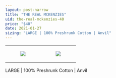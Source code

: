 ```yaml
---
layout: post-narrow
title: "THE REAL MCKENZIES"
uid: the-real-mckenzies-40
price: "$40"
date: 2021-01-27
sizing: "LARGE | 100% Preshrunk Cotton | Anvil"
---
```




<table style="width:100%;"><tr><td style="vertical-align:top;">
      <figure class="tmblr-full" data-orig-height="2048" data-orig-width="1365" data-orig-src="https://concertshirts.netlify.app/shirts/0169/0169-01.jpg"><img src="https://64.media.tumblr.com/a0a90dd1e643edb41468bde3ba1bcfa3/26c95381c2f0ea30-62/s540x810/5512b89872bf144e6e6bc1a8344f47cbaec12978.jpg" data-orig-height="2048" data-orig-width="1365" data-orig-src="https://concertshirts.netlify.app/shirts/0169/0169-01.jpg"/></figure></td>
    <td style="vertical-align:top;">
      <figure class="tmblr-full" data-orig-height="2048" data-orig-width="1365" data-orig-src="https://concertshirts.netlify.app/shirts/0169/0169-02.jpg"><img src="https://64.media.tumblr.com/b965052b1ce1bf2276371a6b77b3003a/26c95381c2f0ea30-09/s540x810/b31ffa7b190ba811de5ebb158f8b61fe25b8d024.jpg" data-orig-height="2048" data-orig-width="1365" data-orig-src="https://concertshirts.netlify.app/shirts/0169/0169-02.jpg"/></figure></td>
  </tr></table><p>
  LARGE | 100% Preshrunk Cotton | Anvil
</p>
